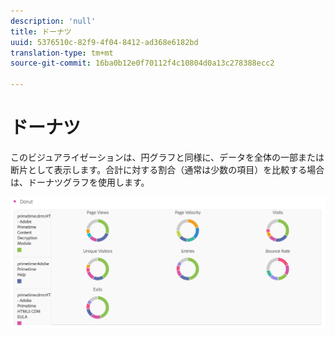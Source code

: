 ```yaml
---
description: 'null'
title: ドーナツ
uuid: 5376510c-82f9-4f04-8412-ad368e6182bd
translation-type: tm+mt
source-git-commit: 16ba0b12e0f70112f4c10804d0a13c278388ecc2

---
```



# ドーナツ

このビジュアライゼーションは、円グラフと同様に、データを全体の一部または断片として表示します。合計に対する割合（通常は少数の項目）を比較する場合は、ドーナツグラフを使用します。

![](assets/donut.png)

